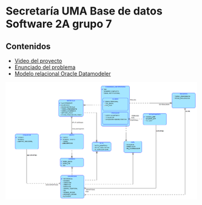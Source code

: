 # Secretaría UMA Base de datos Software 2A grupo 7

## Contenidos

- [Video del proyecto](https://web.microsoftstream.com/video/ad6e3f9d-e272-42fb-a768-2b4169fe7393)
- [Enunciado del problema](Enunciado/)
- [Modelo relacional Oracle Datamodeler](SecretariaUMA.dmd)

![Diagrama final](DIAGRAMA.png)